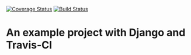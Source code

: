 [![Coverage Status](https://coveralls.io/repos/github/lsxliron/django-travis-test/badge.svg)](https://coveralls.io/github/lsxliron/django-travis-test)
[![Build Status](https://travis-ci.org/lsxliron/django-travis-test.svg?branch=master)](https://travis-ci.org/lsxliron/django-travis-test)

# An example project with Django and Travis-CI
